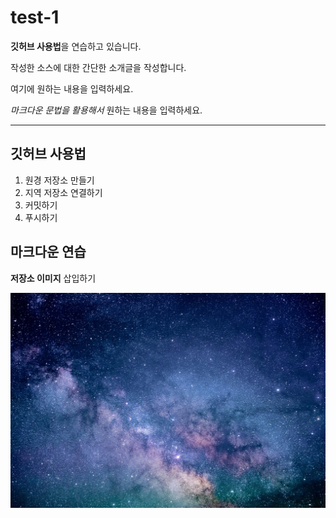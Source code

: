 # test-1

**깃허브 사용법**을 연습하고 있습니다.

작성한 소스에 대한 간단한 소개글을 작성합니다.

여기에 원하는 내용을 입력하세요.

*마크다운 문법을 활용해서* 원하는 내용을 입력하세요.

---

## 깃허브 사용법

1. 원경 저장소 만들기
2. 지역 저장소 연결하기
3. 커밋하기
4. 푸시하기


## 마크다운 연습

**저장소 이미지** 삽입하기

![프로필 이미지](./pf.jpg)
